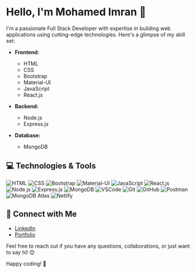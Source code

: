 # Hello, I'm Mohamed Imran 👋

I'm a passionate Full Stack Developer with expertise in building web applications using cutting-edge technologies. Here's a glimpse of my skill set:

- **Frontend:**
  - HTML
  - CSS
  - Bootstrap
  - Material-UI
  - JavaScript
  - React.js

- **Backend:**
  - Node.js
  - Express.js

- **Database:**
  - MongoDB

## 💻 Technologies & Tools

![HTML](https://img.shields.io/badge/HTML5-E34F26?logo=html5&logoColor=white)
![CSS](https://img.shields.io/badge/CSS3-1572B6?logo=css3&logoColor=white)
![Bootstrap](https://img.shields.io/badge/Bootstrap-563D7C?logo=bootstrap&logoColor=white)
![Material-UI](https://img.shields.io/badge/Material--UI-0081CB?logo=material-ui&logoColor=white)
![JavaScript](https://img.shields.io/badge/JavaScript-F7DF1E?logo=javascript&logoColor=black)
![React.js](https://img.shields.io/badge/React-61DAFB?logo=react&logoColor=white)
![Node.js](https://img.shields.io/badge/Node.js-43853D?logo=node.js&logoColor=white)
![Express.js](https://img.shields.io/badge/Express.js-000000?logo=express&logoColor=white)
![MongoDB](https://img.shields.io/badge/MongoDB-47A248?logo=mongodb&logoColor=white)
![VSCode](https://img.shields.io/badge/VSCode-007ACC?logo=visual-studio-code&logoColor=white)
![Git](https://img.shields.io/badge/Git-F05032?logo=git&logoColor=white)
![GitHub](https://img.shields.io/badge/GitHub-181717?logo=github&logoColor=white)
![Postman](https://img.shields.io/badge/Postman-FF6C37?logo=postman&logoColor=white)
![MongoDB Atlas](https://img.shields.io/badge/MongoDB%20Atlas-47A248?logo=mongodb&logoColor=white)
![Netlify](https://img.shields.io/badge/Netlify-00C7B7?logo=netlify&logoColor=white)


## 🔗 Connect with Me

- [LinkedIn](https://www.linkedin.com/in/mohamed-imran-m)
- [Portfolio](https://imran-port-folio.netlify.app/)

Feel free to reach out if you have any questions, collaborations, or just want to say hi! 😊

Happy coding! 🚀
